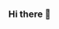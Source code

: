 ### Hi there 👋

<!--START_SECTION:waka-->
<!--
```txt
Go           18 hrs 47 mins  █████████████████▒░░░░░░░   69.81 %
sh           5 hrs 25 mins   █████░░░░░░░░░░░░░░░░░░░░   20.13 %
YAML         57 mins         █░░░░░░░░░░░░░░░░░░░░░░░░   03.56 %
SQL          40 mins         ▓░░░░░░░░░░░░░░░░░░░░░░░░   02.53 %
Makefile     28 mins         ▒░░░░░░░░░░░░░░░░░░░░░░░░   01.76 %
```
-->
<!--END_SECTION:waka-->

<!--
**barahouei/barahouei** is a ✨ _special_ ✨ repository because its `README.md` (this file) appears on your GitHub profile.

Here are some ideas to get you started:

- 🔭 I’m currently working on ...
- 🌱 I’m currently learning ...
- 👯 I’m looking to collaborate on ...
- 🤔 I’m looking for help with ...
- 💬 Ask me about ...
- 📫 How to reach me: ...
- 😄 Pronouns: ...
- ⚡ Fun fact: ...
-->
